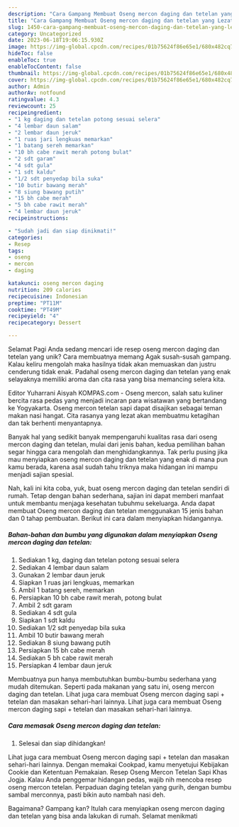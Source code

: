 ```yaml
---
description: "Cara Gampang Membuat Oseng mercon daging dan tetelan yang Lezat, Enak"
title: "Cara Gampang Membuat Oseng mercon daging dan tetelan yang Lezat, Enak"
slug: 1450-cara-gampang-membuat-oseng-mercon-daging-dan-tetelan-yang-lezat-enak
category: Uncategorized
date: 2023-06-18T19:06:15.930Z
image: https://img-global.cpcdn.com/recipes/01b75624f86e65e1/680x482cq70/oseng-mercon-daging-dan-tetelan-foto-resep-utama.jpg
hideToc: false
enableToc: true
enableTocContent: false
thumbnail: https://img-global.cpcdn.com/recipes/01b75624f86e65e1/680x482cq70/oseng-mercon-daging-dan-tetelan-foto-resep-utama.jpg
cover: https://img-global.cpcdn.com/recipes/01b75624f86e65e1/680x482cq70/oseng-mercon-daging-dan-tetelan-foto-resep-utama.jpg
author: Admin
authorAv: notfound
ratingvalue: 4.3
reviewcount: 25
recipeingredient:
- "1 kg daging dan tetelan potong sesuai selera"
- "4 lembar daun salam"
- "2 lembar daun jeruk"
- "1 ruas jari lengkuas memarkan"
- "1 batang sereh memarkan"
- "10 bh cabe rawit merah potong bulat"
- "2 sdt garam"
- "4 sdt gula"
- "1 sdt kaldu"
- "1/2 sdt penyedap bila suka"
- "10 butir bawang merah"
- "8 siung bawang putih"
- "15 bh cabe merah"
- "5 bh cabe rawit merah"
- "4 lembar daun jeruk"
recipeinstructions:

- "Sudah jadi dan siap dinikmati!"
categories:
- Resep
tags:
- oseng
- mercon
- daging

katakunci: oseng mercon daging 
nutrition: 209 calories
recipecuisine: Indonesian
preptime: "PT11M"
cooktime: "PT49M"
recipeyield: "4"
recipecategory: Dessert

---
```



Selamat Pagi Anda sedang mencari ide resep oseng mercon daging dan tetelan yang unik? Cara membuatnya memang Agak susah-susah gampang. Kalau keliru mengolah maka hasilnya tidak akan memuaskan dan justru cenderung tidak enak. Padahal oseng mercon daging dan tetelan yang enak selayaknya memiliki aroma dan cita rasa yang bisa memancing selera kita.


Editor Yuharrani Aisyah KOMPAS.com - Oseng mercon, salah satu kuliner bercita rasa pedas yang menjadi incaran para wisatawan yang bertandang ke Yogyakarta. Oseng mercon tetelan sapi dapat disajikan sebagai teman makan nasi hangat. Cita rasanya yang lezat akan membuatmu ketagihan dan tak berhenti menyantapnya.

Banyak hal yang sedikit banyak mempengaruhi kualitas rasa dari oseng mercon daging dan tetelan, mulai dari jenis bahan, kedua pemilihan bahan segar hingga cara mengolah dan menghidangkannya. Tak perlu pusing jika mau menyiapkan oseng mercon daging dan tetelan yang enak di mana pun kamu berada, karena asal sudah tahu triknya maka hidangan ini mampu menjadi sajian spesial.


Nah, kali ini kita coba, yuk, buat oseng mercon daging dan tetelan sendiri di rumah. Tetap dengan bahan sederhana, sajian ini dapat memberi manfaat untuk membantu menjaga kesehatan tubuhmu sekeluarga. Anda dapat membuat Oseng mercon daging dan tetelan menggunakan 15 jenis bahan dan 0 tahap pembuatan. Berikut ini cara dalam menyiapkan hidangannya.

<!--inarticleads1-->

##### Bahan-bahan dan bumbu yang digunakan dalam menyiapkan Oseng mercon daging dan tetelan:

1. Sediakan 1 kg, daging dan tetelan potong sesuai selera
1. Sediakan 4 lembar daun salam
1. Gunakan 2 lembar daun jeruk
1. Siapkan 1 ruas jari lengkuas, memarkan
1. Ambil 1 batang sereh, memarkan
1. Persiapkan 10 bh cabe rawit merah, potong bulat
1. Ambil 2 sdt garam
1. Sediakan 4 sdt gula
1. Siapkan 1 sdt kaldu
1. Sediakan 1/2 sdt penyedap bila suka
1. Ambil 10 butir bawang merah
1. Sediakan 8 siung bawang putih
1. Persiapkan 15 bh cabe merah
1. Sediakan 5 bh cabe rawit merah
1. Persiapkan 4 lembar daun jeruk


Membuatnya pun hanya membutuhkan bumbu-bumbu sederhana yang mudah ditemukan. Seperti pada makanan yang satu ini, oseng mercon daging dan tetelan. Lihat juga cara membuat Oseng mercon daging sapi + tetelan dan masakan sehari-hari lainnya. Lihat juga cara membuat Oseng mercon daging sapi + tetelan dan masakan sehari-hari lainnya. 

<!--inarticleads2-->

##### Cara memasak Oseng mercon daging dan tetelan:


1. Selesai dan siap dihidangkan!

Lihat juga cara membuat Oseng mercon daging sapi + tetelan dan masakan sehari-hari lainnya. Dengan memakai Cookpad, kamu menyetujui Kebijakan Cookie dan Ketentuan Pemakaian. Resep Oseng Mercon Tetelan Sapi Khas Jogja. Kalau Anda penggemar hidangan pedas, wajib nih mencoba resep oseng mercon tetelan. Perpaduan daging tetelan yang gurih, dengan bumbu sambal merconnya, pasti bikin auto nambah nasi deh. 

Bagaimana? Gampang kan? Itulah cara menyiapkan oseng mercon daging dan tetelan yang bisa anda lakukan di rumah. Selamat menikmati
